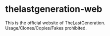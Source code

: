 # thelastgeneration-web
This is the official website of TheLastGeneration. Usage/Clones/Copies/Fakes prohibited. 
